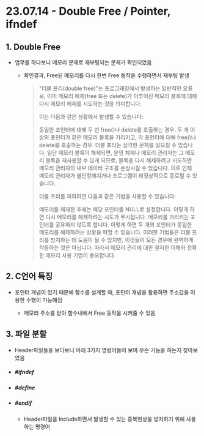 # 23.07.14 - Double Free / Pointer, ifndef



## 1. Double Free

- 업무를 하다보니 메모리 문제로 재부팅되는 문제가 확인되었음

  - 확인결과, Free된 메모리를 다시 한번 Free 동작을 수행하면서 재부팅 발생

    > "더블 프리(double free)"는 프로그래밍에서 발생하는 일반적인 오류로, 
    > 이미 메모리 해제(free 또는 delete)가 이루어진 메모리 블록에 대해 다시 메모리 해제를 시도하는 것을 의미합니다.
    >
    > 이는 다음과 같은 상황에서 발생할 수 있습니다:
    >
    > 동일한 포인터에 대해 두 번 free()나 delete를 호출하는 경우.
    > 두 개 이상의 포인터가 같은 메모리 블록을 가리키고, 각 포인터에 대해 free()나 delete를 호출하는 경우.
    > 더블 프리는 심각한 문제를 일으킬 수 있습니다. 일단 메모리 블록이 해제되면, 운영 체제나 메모리 관리자는 그 메모리 블록을 재사용할 수 있게 되므로, 블록을 다시 해제하려고 시도하면 메모리 관리자의 내부 데이터 구조를 손상시킬 수 있습니다. 이로 인해 메모리 관리자가 불안정해지거나 프로그램이 비정상적으로 종료될 수 있습니다.
    >
    > 더블 프리를 피하려면 다음과 같은 기법을 사용할 수 있습니다:
    >
    > 메모리를 해제한 후에는 해당 포인터를 NULL로 설정합니다. 이렇게 하면 다시 메모리를 해제하려는 시도가 무시됩니다.
    > 메모리를 가리키는 포인터를 공유하지 않도록 합니다. 이렇게 하면 두 개의 포인터가 동일한 메모리를 해제하려는 상황을 피할 수 있습니다.
    > 이러한 기법들은 더블 프리를 방지하는 데 도움이 될 수 있지만, 이것들이 모든 경우에 완벽하게 작동하는 것은 아닙니다. 따라서 메모리 관리에 대한 철저한 이해와 정확한 메모리 사용 기법이 중요합니다.



## 2. C언어 특징

- 포인터 개념이 있기 때문에 함수를 설계할 때, 포인터 개념을 활용하면 주소값을 이용한 수행이 가능해짐

  - 메모리 주소를 받아 함수내에서 Free 동작을 시켜줄 수 있음

  

## 3. 파일 분할

-  Header파일들을 보다보니 아래 3가지 명령어들이 보여 무슨 기능을 하는지 찾아보았음

  - ##### #ifndef

  - ##### #define

  - ##### #endif

    - Header파일을 Include하면서 발생할 수 있는 중복현상을 방지하기 위해 사용하는 명령어